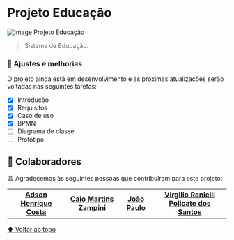# Projeto Educação

<img src="https://alunoexpert.com.br/wp-content/uploads/2020/04/Projeto-de-Pesquisa-em-Educa%C3%A7%C3%A3o.jpg" alt="Image Projeto Educação">

> Sistema de Educação.

### 📝 Ajustes e melhorias

O projeto ainda está em desenvolvimento e as próximas atualizações serão voltadas nas seguintes tarefas:

- [x] Introdução
- [x] Requisitos
- [x] Caso de uso
- [x] BPMN
- [ ] Diagrama de classe
- [ ] Protótipo

## 🤝 Colaboradores

😃 Agradecemos às seguintes pessoas que contribuíram para este projeto:

<table>
  <tr>
    <td align="center">
      <a href="#">
          <b>Adson Henrique Costa</b>
      </a>
    </td>
    <td align="center">
      <a href="#">
          <b>Caio Martins Zampini</b>
      </a>
    </td>
    <td align="center">
      <a href="#">
          <b>João Paulo</b>
      </a>
    </td>
    <td align="center">
      <a href="#">
        <b>Virgilio Ranielli Policate dos Santos</b>
      </a>
    </td>
  </tr>
</table>

[⬆ Voltar ao topo](#nome-do-projeto)<br>